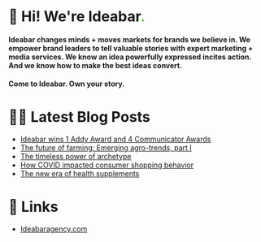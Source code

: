# 👋 Hi! We're Ideabar<span style="color:#6bbe4a">.</span>

#### Ideabar changes minds + moves markets for brands we believe in. We empower brand leaders to tell valuable stories with expert marketing + media services. We know an idea powerfully expressed incites action. And we know how to make the best ideas convert.
#### Come to Ideabar. Own your story.

# 👩‍💻  Latest Blog Posts
<!-- BLOG-POST-LIST:START -->
- [Ideabar wins 1 Addy Award and 4 Communicator Awards](https://ideabaragency.com/ideabar-wins-1-addy-award-and-4-communicator-awards/)
- [The future of farming: Emerging agro-trends, part I](https://ideabaragency.com/the-future-of-farming-emerging-agro-trends-part-i/)
- [The timeless power of archetype](https://ideabaragency.com/the-timeless-power-of-archetype/)
- [How COVID impacted consumer shopping behavior](https://ideabaragency.com/how-covid-impacted-consumer-shopping-behavior/)
- [The new era of health supplements](https://ideabaragency.com/the-new-era-of-health-supplements/)
<!-- BLOG-POST-LIST:END -->

# 🔗  Links
- [Ideabaragency.com](https://ideabaragency.com)
